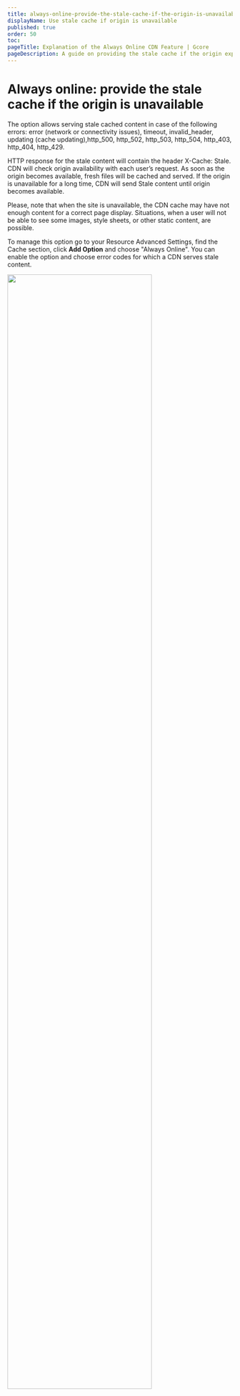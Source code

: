 ```yaml
---
title: always-online-provide-the-stale-cache-if-the-origin-is-unavailable
displayName: Use stale cache if origin is unavailable
published: true
order: 50
toc:
pageTitle: Explanation of the Always Online CDN Feature | Gcore
pageDescription: A guide on providing the stale cache if the origin experience outages.
---
```

# Always online: provide the stale cache if the origin is unavailable

The option allows serving stale cached content in case of the following errors: error (network or connectivity issues), timeout, invalid_header, updating (cache updating),http_500, http_502, http_503, http_504, http_403, http_404, http_429.

HTTP response for the stale content will contain the header X-Cache: Stale. CDN will check origin availability with each user’s request. As soon as the origin becomes available, fresh files will be cached and served. If the origin is unavailable for a long time, CDN will send Stale content until origin becomes available. 

Please, note that when the site is unavailable, the CDN cache may have not enough content for a correct page display. Situations, when a user will not be able to see some images, style sheets, or other static content, are possible.

To manage this option go to your Resource Advanced Settings, find the Cache section, click **Add Option** and choose "Always Online". You can enable the option and choose error codes for which a CDN serves stale content. 

<img src="https://assets.gcore.pro/docs/cdn/cdn-resource-options/cache/always-online-provide-the-stale-cache-if-the-origin-is-unavailable/Screenshot-2018-1-3_G-Core_Labs_Resources_Settings.png" alt="" width="80%">